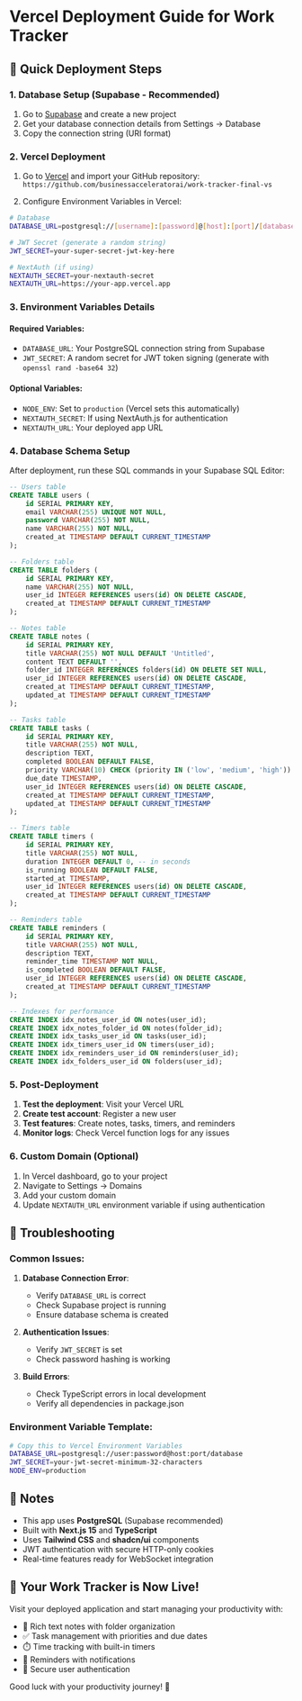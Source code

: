# Vercel Deployment Guide for Work Tracker

## 🚀 Quick Deployment Steps

### 1. Database Setup (Supabase - Recommended)

1. Go to [Supabase](https://supabase.com) and create a new project
2. Get your database connection details from Settings → Database
3. Copy the connection string (URI format)

### 2. Vercel Deployment

1. Go to [Vercel](https://vercel.com) and import your GitHub repository:
   `https://github.com/businessacceleratorai/work-tracker-final-vs`

2. Configure Environment Variables in Vercel:

```bash
# Database
DATABASE_URL=postgresql://[username]:[password]@[host]:[port]/[database]

# JWT Secret (generate a random string)
JWT_SECRET=your-super-secret-jwt-key-here

# NextAuth (if using)
NEXTAUTH_SECRET=your-nextauth-secret
NEXTAUTH_URL=https://your-app.vercel.app
```

### 3. Environment Variables Details

#### Required Variables:
- `DATABASE_URL`: Your PostgreSQL connection string from Supabase
- `JWT_SECRET`: A random secret for JWT token signing (generate with `openssl rand -base64 32`)

#### Optional Variables:
- `NODE_ENV`: Set to `production` (Vercel sets this automatically)
- `NEXTAUTH_SECRET`: If using NextAuth.js for authentication
- `NEXTAUTH_URL`: Your deployed app URL

### 4. Database Schema Setup

After deployment, run these SQL commands in your Supabase SQL Editor:

```sql
-- Users table
CREATE TABLE users (
    id SERIAL PRIMARY KEY,
    email VARCHAR(255) UNIQUE NOT NULL,
    password VARCHAR(255) NOT NULL,
    name VARCHAR(255) NOT NULL,
    created_at TIMESTAMP DEFAULT CURRENT_TIMESTAMP
);

-- Folders table
CREATE TABLE folders (
    id SERIAL PRIMARY KEY,
    name VARCHAR(255) NOT NULL,
    user_id INTEGER REFERENCES users(id) ON DELETE CASCADE,
    created_at TIMESTAMP DEFAULT CURRENT_TIMESTAMP
);

-- Notes table
CREATE TABLE notes (
    id SERIAL PRIMARY KEY,
    title VARCHAR(255) NOT NULL DEFAULT 'Untitled',
    content TEXT DEFAULT '',
    folder_id INTEGER REFERENCES folders(id) ON DELETE SET NULL,
    user_id INTEGER REFERENCES users(id) ON DELETE CASCADE,
    created_at TIMESTAMP DEFAULT CURRENT_TIMESTAMP,
    updated_at TIMESTAMP DEFAULT CURRENT_TIMESTAMP
);

-- Tasks table
CREATE TABLE tasks (
    id SERIAL PRIMARY KEY,
    title VARCHAR(255) NOT NULL,
    description TEXT,
    completed BOOLEAN DEFAULT FALSE,
    priority VARCHAR(10) CHECK (priority IN ('low', 'medium', 'high')) DEFAULT 'medium',
    due_date TIMESTAMP,
    user_id INTEGER REFERENCES users(id) ON DELETE CASCADE,
    created_at TIMESTAMP DEFAULT CURRENT_TIMESTAMP,
    updated_at TIMESTAMP DEFAULT CURRENT_TIMESTAMP
);

-- Timers table
CREATE TABLE timers (
    id SERIAL PRIMARY KEY,
    title VARCHAR(255) NOT NULL,
    duration INTEGER DEFAULT 0, -- in seconds
    is_running BOOLEAN DEFAULT FALSE,
    started_at TIMESTAMP,
    user_id INTEGER REFERENCES users(id) ON DELETE CASCADE,
    created_at TIMESTAMP DEFAULT CURRENT_TIMESTAMP
);

-- Reminders table
CREATE TABLE reminders (
    id SERIAL PRIMARY KEY,
    title VARCHAR(255) NOT NULL,
    description TEXT,
    reminder_time TIMESTAMP NOT NULL,
    is_completed BOOLEAN DEFAULT FALSE,
    user_id INTEGER REFERENCES users(id) ON DELETE CASCADE,
    created_at TIMESTAMP DEFAULT CURRENT_TIMESTAMP
);

-- Indexes for performance
CREATE INDEX idx_notes_user_id ON notes(user_id);
CREATE INDEX idx_notes_folder_id ON notes(folder_id);
CREATE INDEX idx_tasks_user_id ON tasks(user_id);
CREATE INDEX idx_timers_user_id ON timers(user_id);
CREATE INDEX idx_reminders_user_id ON reminders(user_id);
CREATE INDEX idx_folders_user_id ON folders(user_id);
```

### 5. Post-Deployment

1. **Test the deployment**: Visit your Vercel URL
2. **Create test account**: Register a new user
3. **Test features**: Create notes, tasks, timers, and reminders
4. **Monitor logs**: Check Vercel function logs for any issues

### 6. Custom Domain (Optional)

1. In Vercel dashboard, go to your project
2. Navigate to Settings → Domains
3. Add your custom domain
4. Update `NEXTAUTH_URL` environment variable if using authentication

## 🔧 Troubleshooting

### Common Issues:

1. **Database Connection Error**:
   - Verify `DATABASE_URL` is correct
   - Check Supabase project is running
   - Ensure database schema is created

2. **Authentication Issues**:
   - Verify `JWT_SECRET` is set
   - Check password hashing is working

3. **Build Errors**:
   - Check TypeScript errors in local development
   - Verify all dependencies in package.json

### Environment Variable Template:

```bash
# Copy this to Vercel Environment Variables
DATABASE_URL=postgresql://user:password@host:port/database
JWT_SECRET=your-jwt-secret-minimum-32-characters
NODE_ENV=production
```

## 📝 Notes

- This app uses **PostgreSQL** (Supabase recommended)
- Built with **Next.js 15** and **TypeScript**
- Uses **Tailwind CSS** and **shadcn/ui** components
- JWT authentication with secure HTTP-only cookies
- Real-time features ready for WebSocket integration

## 🎉 Your Work Tracker is Now Live!

Visit your deployed application and start managing your productivity with:
- 📝 Rich text notes with folder organization
- ✅ Task management with priorities and due dates
- ⏱️ Time tracking with built-in timers
- 🔔 Reminders with notifications
- 🔐 Secure user authentication

Good luck with your productivity journey! 🚀